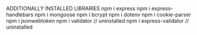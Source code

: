 ADDITIONALLY INSTALLED LIBRARIES 
npm i express
npm i express-handlebars
npm i mongoose
npm i bcrypt
npm i dotenv
npm i cookie-parser
npm i jsonwebtoken
npm i validator // uninstalled
npm i express-validator // uninstalled